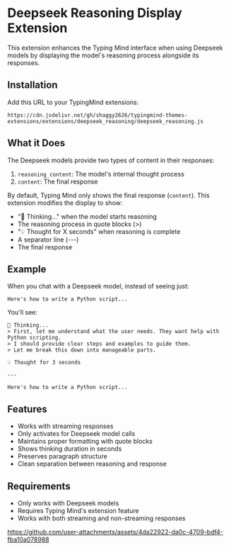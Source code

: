 # Deepseek Reasoning Display Extension

This extension enhances the Typing Mind interface when using Deepseek models by displaying the model's reasoning process alongside its responses.

## Installation

Add this URL to your TypingMind extensions:
```
https://cdn.jsdelivr.net/gh/shaggy2626/typingmind-themes-extensions/extensions/deepseek_reasoning/deepseek_reasoning.js
```

## What it Does

The Deepseek models provide two types of content in their responses:
1. `reasoning_content`: The model's internal thought process
2. `content`: The final response

By default, Typing Mind only shows the final response (`content`). This extension modifies the display to show:
- "💭 Thinking..." when the model starts reasoning
- The reasoning process in quote blocks (>)
- "💡 Thought for X seconds" when reasoning is complete
- A separator line (---)
- The final response

## Example

When you chat with a Deepseek model, instead of seeing just:
```
Here's how to write a Python script...
```

You'll see:
```
💭 Thinking...
> First, let me understand what the user needs. They want help with Python scripting.
> I should provide clear steps and examples to guide them.
> Let me break this down into manageable parts.

💡 Thought for 3 seconds

---

Here's how to write a Python script...
```

## Features

- Works with streaming responses
- Only activates for Deepseek model calls
- Maintains proper formatting with quote blocks
- Shows thinking duration in seconds
- Preserves paragraph structure
- Clean separation between reasoning and response

## Requirements

- Only works with Deepseek models
- Requires Typing Mind's extension feature
- Works with both streaming and non-streaming responses

https://github.com/user-attachments/assets/4da22922-da0c-4709-bdf4-fba10a078988
